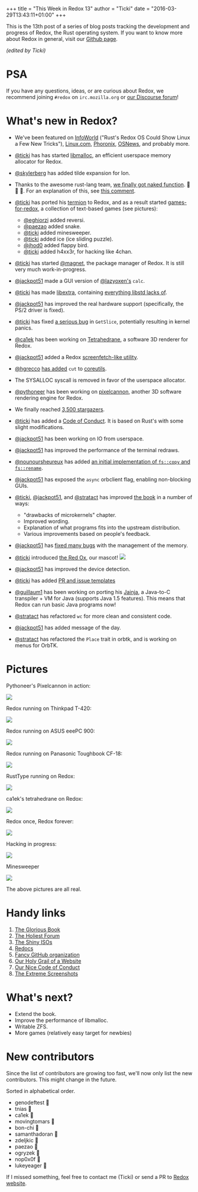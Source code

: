 +++
title = "This Week in Redox 13"
author = "Ticki"
date = "2016-03-29T13:43:11+01:00"
+++

This is the 13th post of a series of blog posts tracking the development and progress of Redox, the Rust operating system. If you want to know more about Redox in general, visit our [Github page](https://github.com/redox-os/redox).

*(edited by Ticki)*

# PSA
If you have any questions, ideas, or are curious about Redox, we recommend joining `#redox` on `irc.mozilla.org` or [our Discourse forum](https://discourse.redox-os.org/)!

# What's new in Redox?

- We've been featured on [InfoWorld](http://www.infoworld.com/article/3046100/open-source-tools/rusts-redox-os-could-show-linux-a-few-new-tricks.html) ("Rust's Redox OS Could Show Linux a Few New Tricks"), [Linux.com](https://www.linux.com/news/software/applications/894311-rusts-redox-os-could-show-linux-a-few-new-tricks), [Phoronix](https://www.phoronix.com/scan.php?page=news_item&px=Redos-OS-Intro), [OSNews](http://www.osnews.com/story/29131/The_Redox_operating_system), and probably more.

- [@ticki](https://github.com/ticki) has has started [libmalloc](https://github.com/redox-os/libmalloc), an efficient userspace memory allocator for Redox.

- [@skylerberg](https://github.com/skylerberg) has added tilde expansion for Ion.

- Thanks to the awesome rust-lang team, [we finally got naked function](https://github.com/rust-lang/rust/pull/32410). :tada: :tada: :tada:. For an explanation of this, see [this comment](https://github.com/rust-lang/rfcs/pull/1201#issuecomment-198505381).

- [@ticki](https://github.com/ticki) has ported his [termion](https://github.com/ticki/termion) to Redox, and as a result started [games-for-redox](https://github.com/redox-os/games-for-redox), a collection of text-based games (see pictures):
  - [@eghiorzi](https://github.com/eghiorzi) added reversi.
  - [@paezao](https://github.com/paezao) added snake.
  - [@ticki](https://github.com/ticki) added minesweeper.
  - [@ticki](https://github.com/ticki) added ice (ice sliding puzzle).
  - [@jhod0](https://github.com/jhod0) added flappy bird.
  - [@ticki](https://github.com/ticki) added h4xx3r, for hacking like 4chan.

- [@ticki](https://github.com/ticki) has started [@magnet](https://github.com/redox-os/magnet), the package manager of Redox. It is still very much work-in-progress.

- [@jackpot51](https://github.com/jackpot51) made a GUI version of [@lazyoxen's](https://github.com/lazyoxen) `calc`.

- [@ticki](https://github.com/ticki) has made [libextra](https://github.com/redox-os/libextra), containing [everything libstd lacks of](https://github.com/redox-os/libextra/tree/master/src).

- [@jackpot51](https://github.com/jackpot51) has improved the real hardware support (specifically, the PS/2 driver is fixed).

- [@ticki](https://github.com/ticki) has fixed [a serious bug](https://github.com/redox-os/libextra/commit/dd01a09283df73e8e62a6fa59ede41897459dcbd) in `GetSlice`, potentially resulting in kernel panics.

- [@ca1ek](https://github.com/ca1ek) has been working on [Tetrahedrane](https://github.com/ca1ek/tetrahedrane), a software 3D renderer for Redox.

- [@jackpot51](https://github.com/jackpot51) added a Redox [screenfetch-like utility](https://github.com/redox-os/redox/commit/a0fca80a46d79187cbc4a003a9759ab0b3464465).

- [@hgrecco](https://github.com/hgrecco) [has added](https://github.com/redox-os/coreutils/pull/45) `cut` to [coreutils](https://github.com/redox-os/coreutils).

- The SYSALLOC syscall is removed in favor of the userspace allocator.

- [@pythoneer](https://github.com/pythoneer) has been working on [pixelcannon](https://github.com/pythoneer/pixelcannon), another 3D software rendering engine for Redox.

- We finally reached [3,500 stargazers](https://github.com/redox-os/redox).

- [@ticki](https://github.com/ticki) has added a [Code of Conduct](http://www.redox-os.org/coc/). It is based on Rust's with some slight modifications.

- [@jackpot51](https://github.com/jackpot51) has been working on IO from userspace.


- [@jackpot51](https://github.com/jackpot51) has improved the performance of the terminal redraws.

- [@nounoursheureux](https://github.com/nounoursheureux) has added [an initial implementation of `fs::copy` and `fs::rename`](https://github.com/redox-os/redox/pull/574).

- [@jackpot51](https://github.com/jackpot51) has exposed the `async` orbclient flag, enabling non-blocking GUIs.

- [@ticki](https://github.com/ticki), [@jackpot51](https://github.com/jackpot51), and [@stratact](https://github.com/stratact) has improved [the book](https://doc.redox-os.org/book/) in a number of ways:
  - "drawbacks of microkernels" chapter.
  - Improved wording.
  - Explanation of what programs fits into the upstream distribution.
  - Various improvements based on people's feedback.

- [@jackpot51](https://github.com/jackpot51) has [fixed many bugs](https://github.com/redox-os/redox/pull/594) with the management of the memory.

- [@ticki](https://github.com/ticki) introduced [the Red Ox](https://github.com/redox-os/redox/pull/595), our mascot!
   ![](https://raw.githubusercontent.com/Ticki/redox/master/img/RedOx.png)

- [@jackpot51](https://github.com/jackpot51) has improved the device detection.

- [@ticki](https://github.com/ticki) has added [PR and issue templates](https://github.com/redox-os/redox/pull/567)

- [@guillaum1](https://github.com/guillaum1) has been working on porting his [Jainja](https://sourceforge.net/projects/jainja/), a Java-to-C transpiler + VM for Java (supports Java 1.5 features). This means that Redox can run basic Java programs now!

- [@stratact](https://github.com/stratact) has refactored `wc` for more clean and consistent code.

- [@jackpot51](https://github.com/jackpot51) has added message of the day.

- [@stratact](https://github.com/stratact) has refactored the `Place` trait in orbtk, and is working on menus for OrbTK.

# Pictures

Pythoneer's Pixelcannon in action:

<img class="img-responsive" src="https://camo.githubusercontent.com/5e0deef97dbe9f0087b3c911d2b66707bccf474c/687474703a2f2f692e696d6775722e636f6d2f683248626658532e676966"/>

Redox running on Thinkpad T-420:

<img class="img-responsive" src="http://www.redox-os.org/img/hardware/thinkpad-t420.png"/>

Redox running on ASUS eeePC 900:

<img class="img-responsive" src="http://www.redox-os.org/img/hardware/asus-eepc-900.png"/>

Redox running on Panasonic Toughbook CF-18:

<img class="img-responsive" src="http://www.redox-os.org/img/hardware/panasonic-toughbook-cf18.png"/>

RustType running on Redox:

<img class="img-responsive" src="https://chat.redox-os.org/api/v1/files/get/aduzjsjphirwtj6togzspotzko/6izutbttt3fhmqxrbihouu6i1c/kh7nscwy7idfprqii5pts55gcr/droid_sans.png?d={%22filename%22%3A%22kh7nscwy7idfprqii5pts55gcr%2Fdroid_sans.png%22}&h=%242a%2410%24d84ouSdW.p3TIyH4oIaN3uufpHOVKz5UA.bfMTQnyHR%2F9TA%2Fsg9pK&t=zoa4meoqjbbcdju9ghd7745phe"/>

ca1ek's tetrahedrane on Redox:

<img class="img-responsive" src="https://i.imgur.com/vB9LZH2.png"/>

Redox once, Redox forever:

<img class="img-responsive" src="https://chat.redox-os.org/api/v1/files/get/aduzjsjphirwtj6togzspotzko/x8qa6a4zsjfrjykim4xs6q798r/q43xsnsxyfypimqohr5shdr66c/redox_on_everything.JPG?d={%22filename%22%3A%22q43xsnsxyfypimqohr5shdr66c%2Fredox_on_everything.JPG%22}&h=%242a%2410%24gVmZOSmbPAP.aR2ROkOlf.GwlEFD13q5cqM72ZqVDhYseA4Q0Bb2u&t=zoa4meoqjbbcdju9ghd7745phe"/>

Hacking in progress:

<img class="img-responsive" src="/img/screenshot/hacking.png"/>

Minesweeper

<img class="img-responsive" src="https://raw.githubusercontent.com/Ticki/termion/master/image.png"/>

The above pictures are all real.

# Handy links

1. [The Glorious Book](https://doc.redox-os.org/book/)
2. [The Holiest Forum](https://discourse.redox-os.org/)
3. [The Shiny ISOs](https://static.redox-os.org/)
4. [Redocs](http://www.redox-os.org/docs/)
5. [Fancy GitHub organization](https://github.com/redox-os)
6. [Our Holy Grail of a Website](http://www.redox-os.org/)
7. [Our Nice Code of Conduct](http://www.redox-os.org/coc/)
8. [The Extreme Screenshots](http://www.redox-os.org/screens/)

# What's next?

- Extend the book.
- Improve the performance of libmalloc.
- Writable ZFS.
- More games (relatively easy target for newbies)

# New contributors

Since the list of contributors are growing too fast, we'll now only list the new contributors. This might change in the future.

Sorted in alphabetical order.

- genodeftest 🎂
- tnias 🎂
- ca1ek 🎂
- movingtomars 🎂
- bon-chi 🎂
- samanthadoran 🎂
- zdeljkic 🎂
- paezao 🎂
- ogryzek 🎂
- nop0x0f 🎂
- lukeyeager 🎂

If I missed something, feel free to contact me (Ticki) or send a PR to [Redox website](https://github.com/redox-os/website).

